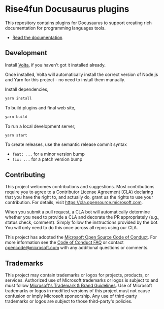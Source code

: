 # Rise4fun Docusaurus plugins

This repository contains plugins for Docusaurus to support creating rich documentation for programming languages tools.

-   [Read the documentation](https://microsoft.github.io/docusaurus-plugins).

## Development

Install [Volta](https://docs.volta.sh/guide/getting-started), if you haven't got it installed already.

Once installed, Volta will automatically install the correct version of Node.js and Yarn for this project - no need to install them manually.

Install dependencies,

```bash
yarn install
```

To build plugins and final web site,

```bash
yarn build
```

To run a local development server,

```bash
yarn start
```

To create releases, use the semantic release commit syntax

-   `feat: ...` for a minor version bump
-   `fix: ...` for a patch version bump

## Contributing

This project welcomes contributions and suggestions. Most contributions require you to agree to a
Contributor License Agreement (CLA) declaring that you have the right to, and actually do, grant us
the rights to use your contribution. For details, visit https://cla.opensource.microsoft.com.

When you submit a pull request, a CLA bot will automatically determine whether you need to provide
a CLA and decorate the PR appropriately (e.g., status check, comment). Simply follow the instructions
provided by the bot. You will only need to do this once across all repos using our CLA.

This project has adopted the [Microsoft Open Source Code of Conduct](https://opensource.microsoft.com/codeofconduct/).
For more information see the [Code of Conduct FAQ](https://opensource.microsoft.com/codeofconduct/faq/) or
contact [opencode@microsoft.com](mailto:opencode@microsoft.com) with any additional questions or comments.

## Trademarks

This project may contain trademarks or logos for projects, products, or services. Authorized use of Microsoft
trademarks or logos is subject to and must follow
[Microsoft's Trademark & Brand Guidelines](https://www.microsoft.com/en-us/legal/intellectualproperty/trademarks/usage/general).
Use of Microsoft trademarks or logos in modified versions of this project must not cause confusion or imply Microsoft sponsorship.
Any use of third-party trademarks or logos are subject to those third-party's policies.
